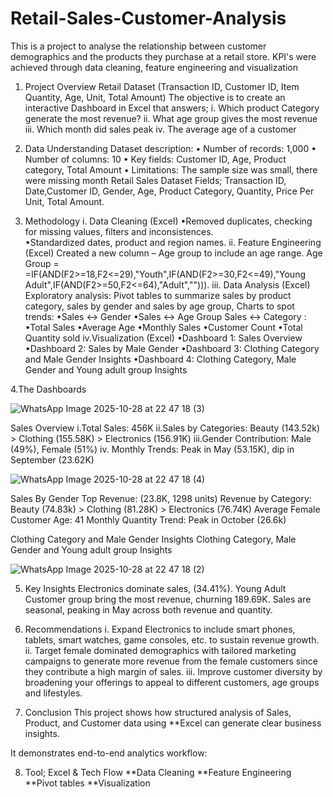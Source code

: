 
# Retail-Sales-Customer-Analysis
This is a project to analyse the relationship between customer demographics and the products they purchase at a retail store. KPI's were achieved through data cleaning, feature engineering and visualization

1. Project Overview
Retail Dataset (Transaction ID, Customer ID, Item Quantity, Age, Unit, Total Amount) The objective is to create an interactive Dashboard in Excel that answers;
i. Which product Category generate the most revenue?
ii. What age group gives the most revenue
iii. Which month did sales peak
iv. The average age of a customer

2. Data Understanding
 Dataset description: 
•	Number of records: 1,000
•	Number of columns: 10
•	Key fields: Customer ID, Age, Product category, Total Amount 
•	Limitations: The sample size was small, there were missing month
Retail Sales Dataset
Fields; Transaction ID, Date,Customer ID, Gender, Age, Product Category, Quantity, Price Per Unit, Total Amount.

3. Methodology
i. Data Cleaning (Excel)
 •Removed duplicates, checking for missing values, filters and inconsistences.  
 •Standardized dates, product and region names.
ii. Feature Engineering (Excel)
    Created a new column – Age group to include an age range. Age Group = =IF(AND(F2>=18,F2<=29),"Youth",IF(AND(F2>=30,F2<=49),"Young     Adult",IF(AND(F2>=50,F2<=64),"Adult",""))).
iii. Data Analysis (Excel)
Exploratory analysis: Pivot tables to summarize sales by product category, sales by gender and sales by age group, Charts to spot trends:
 •Sales ↔ Gender
 •Sales ↔ Age Group
Sales ↔ Category :
 •Total Sales
 •Average Age
 •Monthly Sales
 •Customer Count
 •Total Quantity sold
iv.Visualization (Excel)
 •Dashboard 1: Sales Overview
 •Dashboard 2: Sales by Male Gender
 •Dashboard 3: Clothing Category and Male Gender Insights
 •Dashboard 4: Clothing Category, Male Gender and Young adult group Insights

4.The Dashboards




![WhatsApp Image 2025-10-28 at 22 47 18 (3)](https://github.com/user-attachments/assets/05355c8c-b563-4b7f-921c-2f5b5d27fc6c)





Sales Overview
 i.Total Sales: 456K
 ii.Sales by Categories: Beauty (143.52k) > Clothing (155.58K) > Electronics (156.91K)
 iii.Gender Contribution: Male (49%), Female (51%)
 iv. Monthly Trends: Peak in May (53.15K), dip in September (23.62K)







![WhatsApp Image 2025-10-28 at 22 47 18 (4)](https://github.com/user-attachments/assets/5c3200d5-81ac-44de-882d-9dd7d6fc62db)









Sales By Gender
Top Revenue: (23.8K, 1298 units)
Revenue by Category: Beauty (74.83k) > Clothing (81.28K) > Electronics (76.74K)
Average Female Customer Age: 41
Monthly Quantity Trend: Peak in October (26.6k)




Clothing Category and Male Gender Insights
Clothing Category, Male Gender and Young adult group Insights






![WhatsApp Image 2025-10-28 at 22 47 18 (2)](https://github.com/user-attachments/assets/0d4077e7-ea58-40ff-94a9-c8343c8c4e5b)









5. Key Insights
Electronics dominate sales, (34.41%).
Young Adult Customer group bring the most revenue, churning 189.69K.
Sales are seasonal, peaking in May across both revenue and quantity.

6. Recommendations
 i.	Expand Electronics to include smart phones, tablets, smart watches, game consoles, etc. to sustain revenue growth.
ii.	Target female dominated demographics with tailored marketing campaigns to generate more revenue from the female customers since they         contribute a high margin of sales.
iii. Improve customer diversity by broadening your offerings to appeal to different customers, age groups and lifestyles.

7. Conclusion
This project shows how structured analysis of Sales, Product, and Customer data using **Excel can generate clear business insights.

It demonstrates end-to-end analytics workflow:

8. Tool; Excel & Tech Flow
**Data Cleaning
**Feature Engineering
**Pivot tables
**Visualization






